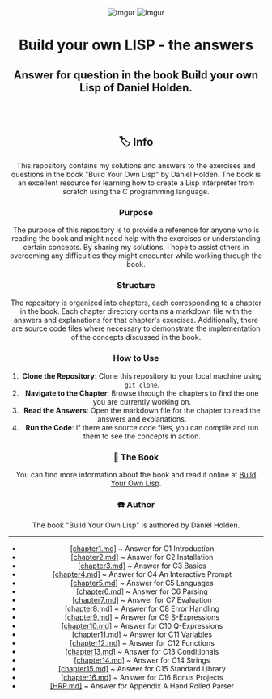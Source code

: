 <div align="center">

![Imgur](https://upload.wikimedia.org/wikipedia/commons/thumb/4/48/Lisp_logo.svg/240px-Lisp_logo.svg.png)
![Imgur](https://upload.wikimedia.org/wikipedia/commons/thumb/1/18/C_Programming_Language.svg/217px-C_Programming_Language.svg.png)

<h1> Build your own LISP - the answers </h1>

<h2>Answer for question in the book Build your own Lisp of Daniel Holden.</h2>
<br></br>

## 🏷️ Info

This repository contains my solutions and answers to the exercises and questions in the book "Build Your Own Lisp" by Daniel Holden. The book is an excellent resource for learning how to create a Lisp interpreter from scratch using the C programming language.

### Purpose

The purpose of this repository is to provide a reference for anyone who is reading the book and might need help with the exercises or understanding certain concepts. By sharing my solutions, I hope to assist others in overcoming any difficulties they might encounter while working through the book.

### Structure

The repository is organized into chapters, each corresponding to a chapter in the book. Each chapter directory contains a markdown file with the answers and explanations for that chapter's exercises. Additionally, there are source code files where necessary to demonstrate the implementation of the concepts discussed in the book.

### How to Use

1. **Clone the Repository**: Clone this repository to your local machine using `git clone`.
2. **Navigate to the Chapter**: Browse through the chapters to find the one you are currently working on.
3. **Read the Answers**: Open the markdown file for the chapter to read the answers and explanations.
4. **Run the Code**: If there are source code files, you can compile and run them to see the concepts in action.

### 📗 The Book

You can find more information about the book and read it online at [Build Your Own Lisp](https://buildyourownlisp.com/).

### ☎️ Author

The book "Build Your Own Lisp" is authored by Daniel Holden.

---

* [[chapter1.md]](/Chapter_1/chapter1.md) ~ Answer for C1 Introduction
* [[chapter2.md]](/Chapter_2/chapter2.md) ~ Answer for C2 Installation
* [[chapter3.md]](/Chapter_3/chapter3.md) ~ Answer for C3 Basics
* [[chapter4.md]](/Chapter_4/chapter4.md) ~ Answer for C4 An Interactive Prompt
* [[chapter5.md]](/Chapter_5/chapter5.md) ~ Answer for C5 Languages
* [[chapter6.md]](/Chapter_6/chapter6.md) ~ Answer for C6 Parsing
* [[chapter7.md]](/Chapter_7/chapter7.md) ~ Answer for C7 Evaluation
* [[chapter8.md]](/Chapter_8/chapter8.md) ~ Answer for C8 Error Handling
* [[chapter9.md]](/Chapter_9/chapter9.md) ~ Answer for C9 S-Expressions
* [[chapter10.md]](/Chapter_10/chapter10.md) ~ Answer for C10 Q-Expressions
* [[chapter11.md]](/Chapter_11/chapter11.md) ~ Answer for C11 Variables
* [[chapter12.md]](/Chapter_12/chapter12.md) ~ Answer for C12 Functions
* [[chapter13.md]](/Chapter_13/chapter13.md) ~ Answer for C13 Conditionals
* [[chapter14.md]](/Chapter_14/chapter14.md) ~ Answer for C14 Strings
* [[chapter15.md]](/Chapter_15/chapter15.md) ~ Answer for C15 Standard Library
* [[chapter16.md]](/Chapter_16/chapter16.md) ~ Answer for C16 Bonus Projects
* [[HRP.md]](/Hand_Rolled_Parser/HRP.md) ~ Answer for Appendix A Hand Rolled Parser